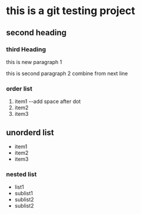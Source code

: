 # this is a git testing project

## second heading

### third Heading

this is new paragraph 1

this is second paragraph 2
combine from next line

### order list
1. item1 --add space after dot
1. item2
1. item3

## unorderd list

- item1
- item2
- item3

### nested list


- list1
 - sublist1
 - sublist2
- sublist2

